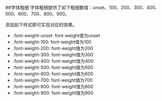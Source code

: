 ##字体粗细
字体粗细提供了如下粗细数值：unset、100、200、300、400、500、600、700、800、900。

添加如下样式即可实现对应的效果。

* .font-weight-unset: font-weight值为unset
* .font-weight-100: font-weight值为100
* .font-weight-200: font-weight值为200
* .font-weight-300: font-weight值为300
* .font-weight-400: font-weight值为400
* .font-weight-500: font-weight值为500
* .font-weight-600: font-weight值为600
* .font-weight-700: font-weight值为700
* .font-weight-800: font-weight值为800
* .font-weight-900: font-weight值为900